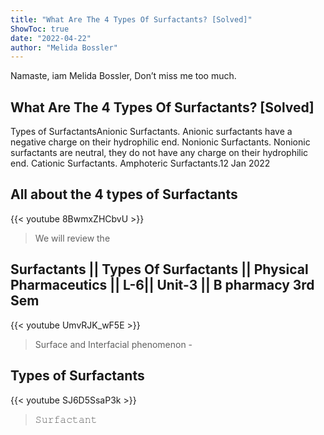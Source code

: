 ```yaml
---
title: "What Are The 4 Types Of Surfactants? [Solved]"
ShowToc: true 
date: "2022-04-22"
author: "Melida Bossler" 
---
```


Namaste, iam Melida Bossler, Don’t miss me too much.
## What Are The 4 Types Of Surfactants? [Solved]
 Types of SurfactantsAnionic Surfactants. Anionic surfactants have a negative charge on their hydrophilic end. 
 Nonionic Surfactants. Nonionic surfactants are neutral, they do not have any charge on their hydrophilic end. 
 Cationic Surfactants. 
 Amphoteric Surfactants.12 Jan 2022

## All about the 4 types of Surfactants
{{< youtube 8BwmxZHCbvU >}}
>We will review the 

## Surfactants || Types Of Surfactants || Physical Pharmaceutics || L-6|| Unit-3 || B pharmacy 3rd Sem
{{< youtube UmvRJK_wF5E >}}
>Surface and Interfacial phenomenon - 

## Types of Surfactants
{{< youtube SJ6D5SsaP3k >}}
>𝚂𝚞𝚛𝚏𝚊𝚌𝚝𝚊𝚗𝚝

